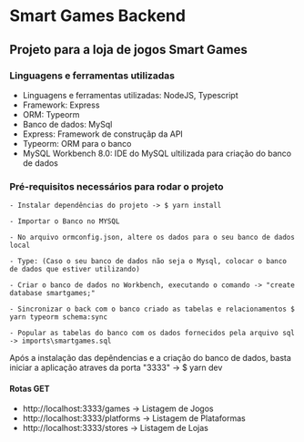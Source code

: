 # Smart Games Backend

## Projeto para a loja de jogos Smart Games

### Linguagens e ferramentas utilizadas

* Linguagens e ferramentas utilizadas: NodeJS, Typescript
* Framework: Express
* ORM: Typeorm
* Banco de dados: MySql
* Express: Framework de construçãp da API
* Typeorm: ORM para o banco
* MySQL Workbench 8.0: IDE do MySQL ultilizada para criação do banco de dados

### Pré-requisitos necessários para rodar o projeto

```
- Instalar dependências do projeto -> $ yarn install

- Importar o Banco no MYSQL

- No arquivo ormconfig.json, altere os dados para o seu banco de dados local

- Type: (Caso o seu banco de dados não seja o Mysql, colocar o banco de dados que estiver utilizando)

- Criar o banco de dados no Workbench, executando o comando -> "create database smartgames;"

- Sincronizar o back com o banco criado as tabelas e relacionamentos $ yarn typeorm schema:sync

- Popular as tabelas do banco com os dados fornecidos pela arquivo sql -> imports\smartgames.sql
```

Após a instalação das depêndencias e a criação do banco de dados, basta iniciar a aplicação atraves da porta "3333" -> $ yarn dev

#### Rotas GET

* http://localhost:3333/games -> Listagem de Jogos
* http://localhost:3333/platforms -> Listagem de Plataformas
* http://localhost:3333/stores -> Listagem de Lojas
